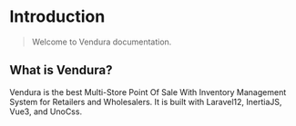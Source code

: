 # Introduction

> Welcome to Vendura documentation.

## What is Vendura?

Vendura is the best Multi-Store Point Of Sale With Inventory Management System for Retailers and Wholesalers. It is built with Laravel12, InertiaJS, Vue3, and UnoCss.
